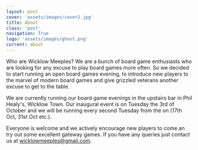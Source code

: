 ```yaml
---
layout: post
cover: 'assets/images/cover2.jpg'
title: About
class: 'post'
navigation: True
logo: 'assets/images/ghost.png'
current: about
---
```


Who are Wicklow Meeples? We are a bunch of board game enthusiasts who are looking for any excuse to play board games more often. So we decided to start running an open board games evening, to introduce new players to the marvel of modern board games and give grizzled veterans another excuse to get to the table.

We are currently running our board game evenings in the upstairs bar in Phil Healy's, Wicklow Town. Our inaugural event is on Tuesday the 3rd of October and we will be running every second Tuesday from the on (17th Oct, 31st Oct etc.).

Everyone is welcome and we actively encourage new players to come an try out some excellent gateway games. If you have any queries just contact us at wicklowmeeples@gmail.com.